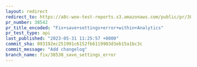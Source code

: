 ```yaml
---
layout: redirect
redirect_to: https://a8c-woo-test-reports.s3.amazonaws.com/public/pr/38542/api/index.html
pr_number: 38542
pr_title_encoded: "Fix+save+settings+error+within+Analytics"
pr_test_type: api
last_published: "2023-05-31 11:25:57 +0000"
commit_sha: 093192ec251991c6152fb6119903d3eb15a1bc3c
commit_message: "Add changelog"
branch_name: fix/38538_save_settings_error
---
```

